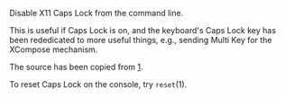 
Disable X11 Caps Lock from the command line.

This is useful if Caps Lock is on, and the keyboard's Caps Lock key
has been rededicated to more useful things, e.g., sending Multi Key
for the XCompose mechanism.

The source has been copied from [1].

To reset Caps Lock on the console, try `reset`(1).



[1]: https://askubuntu.com/questions/80254/
